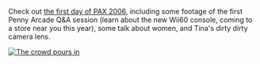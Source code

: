 Check out [the first day of PAX 2006](http://on10.net/Blogs/TheShow/5672/), including some footage of the first Penny Arcade Q&A session (learn about the new Wii60 console, coming to a store near you this year), some talk about women, and Tina's dirty dirty camera lens.

[<img alt="The crowd pours in" src="http://static.flickr.com/80/227895204_9529e02db0_m.jpg" border="0" />](http://www.flickr.com/photos/86326874@N00/227895204/)